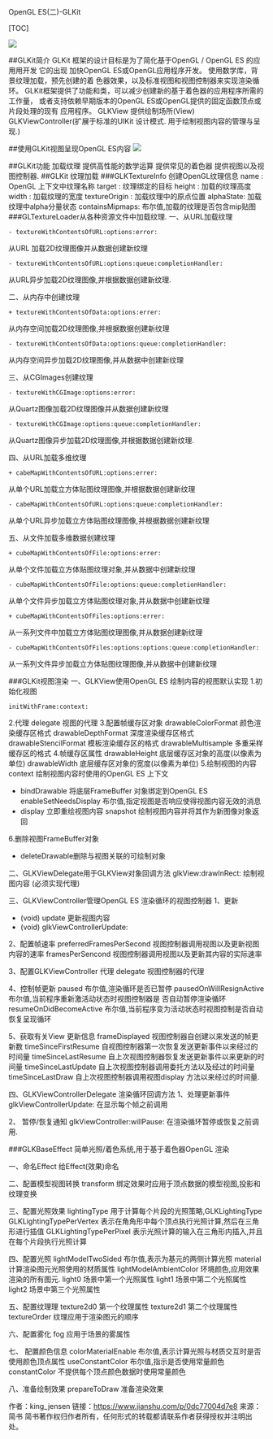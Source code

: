 OpenGL ES(二)-GLKit

[TOC]

![](https://upload-images.jianshu.io/upload_images/2500437-0c36abf51a1037da.jpg?imageMogr2/auto-orient/strip%7CimageView2/2/w/637)

##GLKit简介
GLKit 框架的设计⽬标是为了简化基于OpenGL / OpenGL ES 的应⽤用开发 它的出现
加快OpenGL ES或OpenGL应⽤程序开发。 使⽤数学库，背景纹理加载，预先创建的着
色器效果，以及标准视图和视图控制器来实现渲染循环。
GLKit框架提供了功能和类，可以减少创建新的基于着⾊器的应⽤程序所需的工作量，
或者⽀持依赖早期版本的OpenGL ES或OpenGL提供的固定函数顶点或⽚段处理的现有
应用程序。
GLKView 提供绘制场所(View)
GLKViewController(扩展于标准的UIKit 设计模式. ⽤于绘制视图内容的管理与呈现.)

##使用GLKit视图呈现OpenGL ES内容
![](https://upload-images.jianshu.io/upload_images/2500437-3b05ea855ebc1b9f.png?imageMogr2/auto-orient/strip%7CimageView2/2/w/1000)

##GLKit功能
加载纹理
提供高性能的数学运算
提供常见的着⾊器
提供视图以及视图控制器.
##GLKit 纹理加载
###GLKTextureInfo 创建OpenGL纹理信息
name : OpenGL 上下⽂中纹理名称
target : 纹理绑定的目标
height : 加载的纹理高度
width : 加载纹理的宽度
textureOrigin : 加载纹理中的原点位置
alphaState: 加载纹理中alpha分量状态
containsMipmaps: 布尔值,加载的纹理是否包含mip贴图
###GLTextureLoader从各种资源⽂件中加载纹理.
一、从URL加载纹理
```
- textureWithContentsOfURL:options:error: 
```
从URL 加载2D纹理图像并从数据创建新纹理
```
- textureWithContentsOfURL:options:queue:completionHandler:
```
从URL异步加载2D纹理图像,并根据数据创建新纹理.

二、从内存中创建纹理
```
+ textureWithContentsOfData:options:errer: 
```
从内存空间加载2D纹理图像,并根据数据创建新纹理
```
- textureWithContentsOfData:options:queue:completionHandler:
```
从内存空间异步加载2D纹理图像,并从数据中创建新纹理

三、从CGImages创建纹理
```
- textureWithCGImage:options:error: 
```
从Quartz图像加载2D纹理图像并从数据创建新纹理
```
- textureWithCGImage:options:queue:completionHandler:
```
从Quartz图像异步加载2D纹理图像,并根据数据创建新纹理.

四、从URL加载多维纹理
```
+ cabeMapWithContentsOfURL:options:errer: 
```
从单个URL加载⽴方体贴图纹理图像,并根据数据创建新纹理
```
- cabeMapWithContentsOfURL:options:queue:completionHandler:
```
从单个URL异步加载⽴方体贴图纹理图像,并根据数据创建新纹理

五、从⽂件加载多维数据创建纹理
```
+ cubeMapWithContentsOfFile:options:errer: 
```
从单个⽂件加载⽴⽅体贴图纹理对象,并从数据中创建新纹理
```
- cubeMapWithContentsOfFile:options:queue:completionHandler:
```
从单个⽂件异步加载⽴方体贴图纹理对象,并从数据中创建新纹理
```
+ cubeMapWithContentsOfFiles:options:errer: 
```
从⼀系列⽂件中加载⽴方体贴图纹理图像,并从数据创建新纹理
```
- cubeMapWithContentsOfFiles:options:options:queue:completionHandler:
```
从⼀系列文件异步加载⽴方体贴图纹理图像,并从数据中创建新纹理

###GLKit视图渲染
一、GLKView使⽤OpenGL ES 绘制内容的视图默认实现
1.初始化视图
```
initWithFrame:context:
```
2.代理
delegate 视图的代理
3.配置帧缓存区对象
drawableColorFormat 颜⾊渲染缓存区格式
drawableDepthFormat 深度渲染缓存区格式
drawableStencilFormat 模板渲染缓存区的格式
drawableMultisample 多重采样缓存区的格式
4.帧缓存区属性
drawableHeight 底层缓存区对象的高度(以像素为单位)
drawableWidth 底层缓存区对象的宽度(以像素为单位)
5.绘制视图的内容
context 绘制视图内容时使用的OpenGL ES 上下文

* bindDrawable 将底层FrameBuffer 对象绑定到OpenGL ES
  enableSetNeedsDisplay 布尔值,指定视图是否响应使得视图内容⽆效的消息
* display ⽴即重绘视图内容
snapshot 绘制视图内容并将其作为新图像对象返回

6.删除视图FrameBuffer对象
* deleteDrawable删除与视图关联的可绘制对象

二、GLKViewDelegate用于GLKView对象回调方法
glkView:drawInRect: 绘制视图内容 (必须实现代理)

三、GLKViewController管理OpenGL ES 渲染循环的视图控制器
1、更新

* (void) update 更新视图内容
* (void) glkViewControllerUpdate:

2、配置帧速率
preferredFramesPerSecond 视图控制器调用视图以及更新视图内容的速率
framesPerSencond 视图控制器调⽤视图以及更新其内容的实际速率

3、配置GLKViewController 代理
delegate 视图控制器的代理

4、控制帧更新
paused 布尔值,渲染循环是否已暂停
pausedOnWillResignActive 布尔值,当前程序重新激活动状态时视图控制器是
否⾃动暂停渲染循环
resumeOnDidBecomeActive 布尔值,当前程序变为活动状态时视图控制是否⾃动恢复呈现循环

5、获取有关View 更新信息
frameDisplayed 视图控制器⾃创建以来发送的帧更新数
timeSinceFirstResume ⾃视图控制器第一次恢复发送更新事件以来经过的时间量
timeSinceLastResume ⾃上次视图控制器恢复发送更新事件以来更新的时间量
timeSinceLastUpdate ⾃上次视图控制器调用委托方法以及经过的时间量
timeSinceLastDraw 自上次视图控制器调⽤视图display ⽅法以来经过的时间量.

四、GLKViewControllerDelegate 渲染循环回调方法
1、处理更新事件
glkViewControllerUpdate: 在显示每个帧之前调⽤

2、 暂停/恢复通知
glkViewController:willPause: 在渲染循环暂停或恢复之前调用.

###GLKBaseEffect
简单光照/着⾊系统,⽤于基于着⾊器OpenGL 渲染

一、命名Effect
给Effect(效果)命名

二、配置模型视图转换
transform 绑定效果时应用于顶点数据的模型视图,投影和纹理变换

三、配置光照效果
lightingType ⽤于计算每个片段的光照策略,GLKLightingType
GLKLightingTypePerVertex 表示在⻆角形中每个顶点执⾏光照计算,然后在三⻆形进⾏插值
GLKLightingTypePerPixel 表示光照计算的输⼊在三⻆形内插入,并且在每个片段执行光照计算

四、配置光照
lightModelTwoSided 布尔值,表示为基元的两侧计算光照
material 计算渲染图元光照使⽤的材质属性
lightModelAmbientColor 环境颜色,应⽤效果渲染的所有图元.
light0 场景中第⼀个光照属性
light1 场景中第⼆个光照属性
light2 场景中第三个光照属性

五、配置纹理理
texture2d0 第一个纹理属性
texture2d1 第⼆个纹理属性
textureOrder 纹理应⽤于渲染图元的顺序

六、配置雾化
fog 应⽤于场景的雾属性

七、 配置颜⾊信息
colorMaterialEnable 布尔值,表示计算光照与材质交互时是否使用颜⾊顶点属性
useConstantColor 布尔值,指示是否使用常量颜⾊
constantColor 不提供每个顶点颜色数据时使用常量颜⾊

八、准备绘制效果
prepareToDraw 准备渲染效果



作者：king_jensen
链接：https://www.jianshu.com/p/0dc77004d7e8
来源：简书
简书著作权归作者所有，任何形式的转载都请联系作者获得授权并注明出处。

